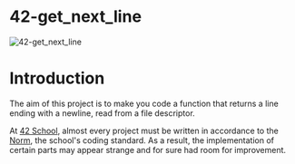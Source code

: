 # 42-get_next_line

![42-get_next_line](https://socialify.git.ci/julienhouyet/42-get_next_line/image?language=1&logo=https%3A%2F%2Fgithub.com%2Fayogun%2F42-project-badges%2Fraw%2Fmain%2Fbadges%2Fget_next_linem.png&name=1&owner=1&pattern=Circuit%20Board&theme=Auto)

# Introduction

The aim of this project is to make you code a function that returns a line ending with a newline, read from a file descriptor.

At [42 School](https://github.com/42School), almost every project must be written in accordance to the [Norm](https://github.com/42School/norminette/blob/master/pdf/en.norm.pdf), the school's coding standard. As a result, the implementation of certain parts may appear strange and for sure had room for improvement.
